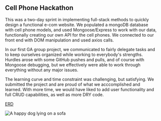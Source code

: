 ## Cell Phone Hackathon

This was a two-day sprint in implementing full-stack methods to quickly design a functional e-com website. We populated a mongoDB database with cell phone models, and used Mongoose/Express to work with our data, functionally creating our own API for the cell phones. We connected to our front end with DOM manipulation and used axios calls.

In our first GA group project, we communicated to fairly delegate tasks and to keep ourselves organized while working to everybody's strengths. Hurdles arose with some GitHub pushes and pulls, and of course with Mongoose debugging, but we effectively were able to work through everything without any major issues.

The learning curve and time constraint was challenging, but satisfying. We submitted the project and are proud of what we acccomplished and learned. With more time, we would have liked to add user functionality and full CRUD capabilities, as well as more DRY code.


[ERD](https://www.figma.com/file/s6l3H5archAJB5sohCyzUd/Cell-Phone-Hackathon?type=whiteboard&node-id=0%3A1&t=S1oKM3i5aejgSf69-1)

![A happy dog lying on a sofa](https://photos.app.goo.gl/DSdSuGVkQ2NmRJr67)
